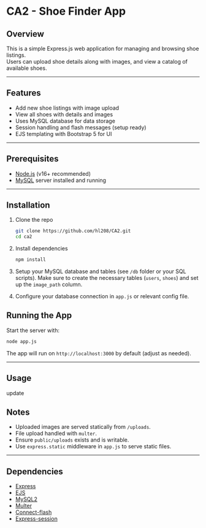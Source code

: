 
# CA2 - Shoe Finder App

## Overview
This is a simple Express.js web application for managing and browsing shoe listings.  
Users can upload shoe details along with images, and view a catalog of available shoes.

---

## Features
- Add new shoe listings with image upload  
- View all shoes with details and images  
- Uses MySQL database for data storage  
- Session handling and flash messages (setup ready)  
- EJS templating with Bootstrap 5 for UI

---

## Prerequisites
- [Node.js](https://nodejs.org/) (v16+ recommended)  
- [MySQL](https://www.mysql.com/) server installed and running  

---

## Installation

1. Clone the repo  
   ```bash
   git clone https://github.com/hl208/CA2.git
   cd ca2
   ```

2. Install dependencies

   ```bash
   npm install
   ```

3. Setup your MySQL database and tables (see `/db` folder or your SQL scripts).
   Make sure to create the necessary tables (`users`, `shoes`) and set up the `image_path` column.

4. Configure your database connection in `app.js` or relevant config file.

## Running the App

Start the server with:

```bash
node app.js
```

The app will run on `http://localhost:3000` by default (adjust as needed).

---

## Usage

update 

## Notes

* Uploaded images are served statically from `/uploads`.
* File upload handled with `multer`.
* Ensure `public/uploads` exists and is writable.
* Use `express.static` middleware in `app.js` to serve static files.

---

## Dependencies

* [Express](https://expressjs.com/)
* [EJS](https://ejs.co/)
* [MySQL2](https://github.com/sidorares/node-mysql2)
* [Multer](https://github.com/expressjs/multer)
* [Connect-flash](https://github.com/jaredhanson/connect-flash)
* [Express-session](https://github.com/expressjs/session)

